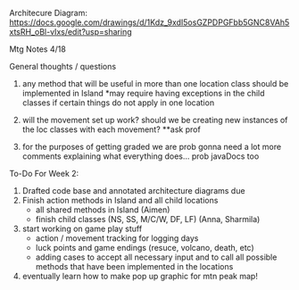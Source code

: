 Architecure Diagram: https://docs.google.com/drawings/d/1Kdz_9xdI5osGZPDPGFbb5GNC8VAh5xtsRH_oBl-vIxs/edit?usp=sharing 

Mtg Notes 4/18

General thoughts / questions
1) any method that will be useful in more than one location class should be implemented in Island
    *may require having exceptions in the child classes if certain things do not apply in one location

2) will the movement set up work? should we be creating new instances of the loc classes with each movement?
    **ask prof

3) for the purposes of getting graded we are prob gonna need a lot more comments explaining what everything does... prob javaDocs too

To-Do For Week 2:
1) Drafted code base and annotated architecture diagrams due
2) Finish action methods in Island and all child locations
    - all shared methods in Island (Aimen)
    - finish child classes (NS, SS, M/C/W, DF, LF) (Anna, Sharmila)
3) start working on game play stuff
    - action / movement tracking for logging days
    - luck points and game endings (resuce, volcano, death, etc)
    - adding cases to accept all necessary input and to call all possible methods that have been implemented in the locations
4) eventually learn how to make pop up graphic for mtn peak map!